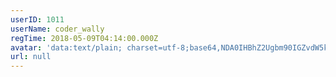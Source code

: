 ```yaml
---
userID: 1011
userName: coder_wally
regTime: 2018-05-09T04:14:00.000Z
avatar: 'data:text/plain; charset=utf-8;base64,NDA0IHBhZ2Ugbm90IGZvdW5kCg=='
url: null
---
```



